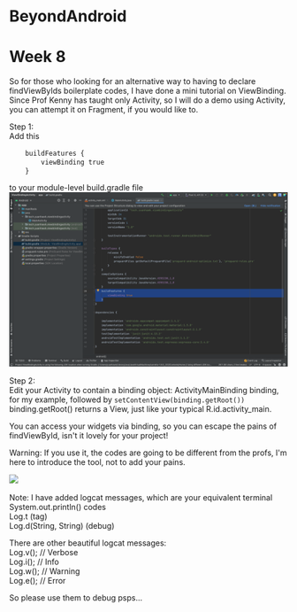 # BeyondAndroid

# Week 8
So for those who looking for an alternative way to having to declare findViewByIds boilerplate codes, I have done a mini tutorial on ViewBinding. Since Prof Kenny 
has taught only Activity, so I will do a demo using Activity, you can attempt it on Fragment, if you would like to.

Step 1:<br>
Add this
```
    buildFeatures {
        viewBinding true
    }
```
to your module-level build.gradle file
<img src="./Week 8 Xtras/add_dep_to_gradle.png"/>

Step 2:<br>
Edit your Activity to contain a binding object: ActivityMainBinding binding, for my example, followed by ```setContentView(binding.getRoot())```<br>
binding.getRoot() returns a View, just like your typical R.id.activity_main.

You can access your widgets via binding, so you can escape the pains of findViewById, isn't it lovely for your project!

Warning: If you use it, the codes are going to be different from the profs, I'm here to introduce the tool, not to add your pains.

<img src="./Week 8 Xtras/viewbind.gif"/>

Note: I have added logcat messages, which are your equivalent terminal System.out.println() codes<br>
Log.t (tag)<br>
Log.d(String, String) (debug)<br>

There are other beautiful logcat messages:<br>
Log.v(); // Verbose<br>
Log.i(); // Info<br>
Log.w(); // Warning<br>
Log.e(); // Error

So please use them to debug psps...

